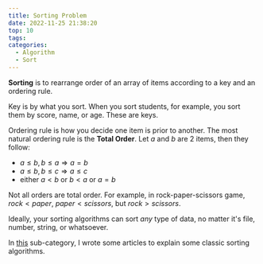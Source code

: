 ```yaml
---
title: Sorting Problem
date: 2022-11-25 21:38:20
top: 10
tags:
categories:
  - Algorithm
  - Sort
---
```


**Sorting** is to rearrange order of an array of items according to a key and an ordering rule.

<!--more-->

Key is by what you sort. When you sort students, for example, you sort them by score, name, or age. These are keys.

Ordering rule is how you decide one item is prior to another. The most natural ordering rule is the **Total Order**. Let $a$ and $b$ are 2 items, then they follow:

- $a\le b,b\le a\Longrightarrow a=b$
- $a\le b,b\le c\Longrightarrow a\le c$
- either $a<b$ or $b<a$ or $a=b$

Not all orders are total order. For example, in rock-paper-scissors game, $rock<paper$, $paper<scissors$, but $rock>scissors$.

Ideally, your sorting algorithms can sort *any* type of data, no matter it's file, number, string, or whatsoever.

In [this](/categories/Algorithm/Sort) sub-category, I wrote some articles to explain some classic sorting algorithms.
